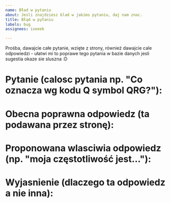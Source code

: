 ```yaml
---
name: Bład w pytaniu
about: Jesli znajdziesz blad w jakims pytaniu, daj nam znac.
title: Błąd w pytaniu
labels: bug
assignees: ixeeek

---
```

Prośba, dawajcie całe pytanie, wzięte z strony, również dawajcie cale odpowiedzi - ułatwi mi to poprawe tego pytania w bazie danych jesli sugestia okaze sie sluszna :D


# Pytanie (calosc pytania np. "Co oznacza wg kodu Q symbol QRG?"):


# Obecna poprawna odpowiedz (ta podawana przez stronę):


# Proponowana wlasciwia odpowiedz (np. "moja częstotliwość jest…"):


# Wyjasnienie (dlaczego ta odpowiedz a nie inna):

